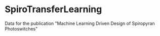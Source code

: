 # SpiroTransferLearning
Data for the publication "Machine Learning Driven Design of Spiropyran Photoswitches"
